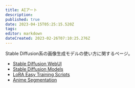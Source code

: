```yaml
---
title: AIアート
description: 
published: true
date: 2023-04-15T05:25:15.520Z
tags: 
editor: markdown
dateCreated: 2023-02-26T07:10:25.276Z
---
```


Stable Diffusion系の画像生成モデルの使い方に関するページ。

- [Stable Diffusion WebUI](/stable_diffusion_webui)
- [Stable Diffusion Models](/stable_diffusion_models)
- [LoRA Easy Training Scripts](/lora_easy_training_scripts)
- [Anime Segmentation](/anime_segmentation)
